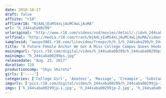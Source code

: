 ```yaml
---
date: 2018-10-27
draft: false
affsite: "r18"
afflinkr18: "NjA4LjEuMS4xLjAuMC4wLjAuMA"
url: "h_244saba00299"
urloriginal: "http://www.r18.com/videos/vod/movies/detail/-/id=h_244saba00299"
urlfinal: "http://media.r18.com/track/NjA4LjEuMS4xLjAuMC4wLjAuMA/videos/vod/movies/detail/-/id=h_244saba00299"
samplevid: "awspv3001.r18.com/litevideo/freepv/h/h_2/h_244saba299/h_244saba299_dmb_w.mp4"
title: "A Future Female Anchor We Got A Miss College Campus Queen Hooked On Aphrodisiacs And Forced Her To Bring A Friend, Who We Drugged And Fucked Too 2"
mainimgurl: "pics.r18.com/digital/video/h_244saba00299/h_244saba00299ps.jpg"
mainimgs: "h_244saba00299ps.jpg"
releasedate: "Aug. 25, 2017"
duration: 120
productioncomp: "Skyu Shiroto"
girls: ['----']
categories: ['College Girl', 'Amateur', 'Massage', 'Creampie', 'Substance Use', 'Hi-Def']
imgurls: ['pics.r18.com/digital/video/h_244saba00299/h_244saba00299jp-1.jpg', 'pics.r18.com/digital/video/h_244saba00299/h_244saba00299jp-2.jpg', 'pics.r18.com/digital/video/h_244saba00299/h_244saba00299jp-3.jpg', 'pics.r18.com/digital/video/h_244saba00299/h_244saba00299jp-4.jpg', 'pics.r18.com/digital/video/h_244saba00299/h_244saba00299jp-5.jpg', 'pics.r18.com/digital/video/h_244saba00299/h_244saba00299jp-6.jpg', 'pics.r18.com/digital/video/h_244saba00299/h_244saba00299jp-7.jpg', 'pics.r18.com/digital/video/h_244saba00299/h_244saba00299jp-8.jpg', 'pics.r18.com/digital/video/h_244saba00299/h_244saba00299jp-9.jpg', 'pics.r18.com/digital/video/h_244saba00299/h_244saba00299jp-10.jpg', 'pics.r18.com/digital/video/h_244saba00299/h_244saba00299jp-11.jpg', 'pics.r18.com/digital/video/h_244saba00299/h_244saba00299jp-12.jpg', 'pics.r18.com/digital/video/h_244saba00299/h_244saba00299jp-13.jpg', 'pics.r18.com/digital/video/h_244saba00299/h_244saba00299jp-14.jpg', 'pics.r18.com/digital/video/h_244saba00299/h_244saba00299jp-15.jpg', 'pics.r18.com/digital/video/h_244saba00299/h_244saba00299jp-16.jpg', 'pics.r18.com/digital/video/h_244saba00299/h_244saba00299jp-17.jpg', 'pics.r18.com/digital/video/h_244saba00299/h_244saba00299jp-18.jpg', 'pics.r18.com/digital/video/h_244saba00299/h_244saba00299jp-19.jpg', 'pics.r18.com/digital/video/h_244saba00299/h_244saba00299jp-20.jpg']
imgs: ['h_244saba00299jp-1.jpg', 'h_244saba00299jp-2.jpg', 'h_244saba00299jp-3.jpg', 'h_244saba00299jp-4.jpg', 'h_244saba00299jp-5.jpg', 'h_244saba00299jp-6.jpg', 'h_244saba00299jp-7.jpg', 'h_244saba00299jp-8.jpg', 'h_244saba00299jp-9.jpg', 'h_244saba00299jp-10.jpg', 'h_244saba00299jp-11.jpg', 'h_244saba00299jp-12.jpg', 'h_244saba00299jp-13.jpg', 'h_244saba00299jp-14.jpg', 'h_244saba00299jp-15.jpg', 'h_244saba00299jp-16.jpg', 'h_244saba00299jp-17.jpg', 'h_244saba00299jp-18.jpg', 'h_244saba00299jp-19.jpg', 'h_244saba00299jp-20.jpg']
---
```

